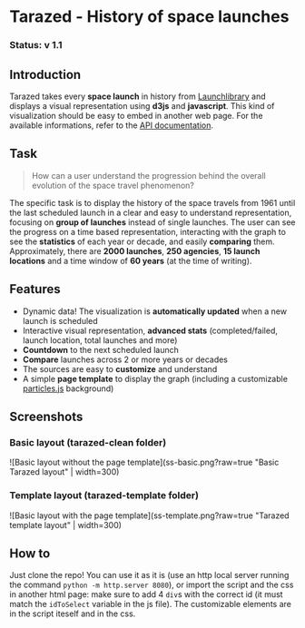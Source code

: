 # Tarazed - History of space launches

### Status: v 1.1

## Introduction
Tarazed takes every **space launch** in history from [Launchlibrary](https://launchlibrary.net) and displays a visual representation using **d3js** and **javascript**. This kind of visualization should be easy to embed in another web page. For the available informations, refer to the [API documentation](https://launchlibrary.net/docs/1.4.1/api.html).

## Task
> How can a user understand the progression behind the overall evolution of the space travel phenomenon?

The specific task is to display the history of the space travels from 1961 until the last scheduled launch in a clear and easy to understand representation, focusing on **group of launches** instead of single launches. 
The user can see the progress on a time based representation, interacting with the graph to see the **statistics** of each year or decade, and easily **comparing** them.
Approximately, there are **2000 launches**, **250 agencies**, **15 launch locations** and a time window of **60 years** (at the time of writing).

## Features
- Dynamic data! The visualization is **automatically updated** when a new launch is scheduled
- Interactive visual representation, **advanced stats** (completed/failed, launch location, total launches and more)
- **Countdown** to the next scheduled launch
- **Compare** launches across 2 or more years or decades
- The sources are easy to **customize** and understand
- A simple **page template** to display the graph (including a customizable [particles.js](https://vincentgarreau.com/particles.js/) background)

## Screenshots
### Basic layout (tarazed-clean folder)
![Basic layout without the page template](ss-basic.png?raw=true "Basic Tarazed layout" | width=300)
### Template layout (tarazed-template folder)
![Basic layout with the page template](ss-template.png?raw=true "Tarazed template layout" | width=300)

## How to
Just clone the repo! You can use it as it is (use an http local server running the command `python -m http.server 8080`), or import the script and the css in another html page: make sure to add 4 `div`s with the correct id (it must match the `idToSelect` variable in the js file). The customizable elements are in the script iteself and in the css. 
